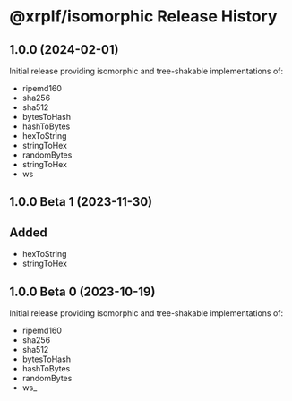 # @xrplf/isomorphic Release History

## 1.0.0 (2024-02-01)

Initial release providing isomorphic and tree-shakable implementations of:

* ripemd160
* sha256
* sha512
* bytesToHash
* hashToBytes
* hexToString
* stringToHex
* randomBytes
* stringToHex
* ws

## 1.0.0 Beta 1 (2023-11-30)

## Added
* hexToString
* stringToHex

## 1.0.0 Beta 0 (2023-10-19)

Initial release providing isomorphic and tree-shakable implementations of:

* ripemd160
* sha256
* sha512
* bytesToHash
* hashToBytes
* randomBytes
* ws_
